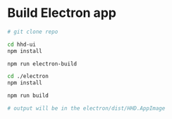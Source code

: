 # Build Electron app

```bash
# git clone repo

cd hhd-ui
npm install

npm run electron-build

cd ./electron
npm install

npm run build

# output will be in the electron/dist/HHD.AppImage
```
